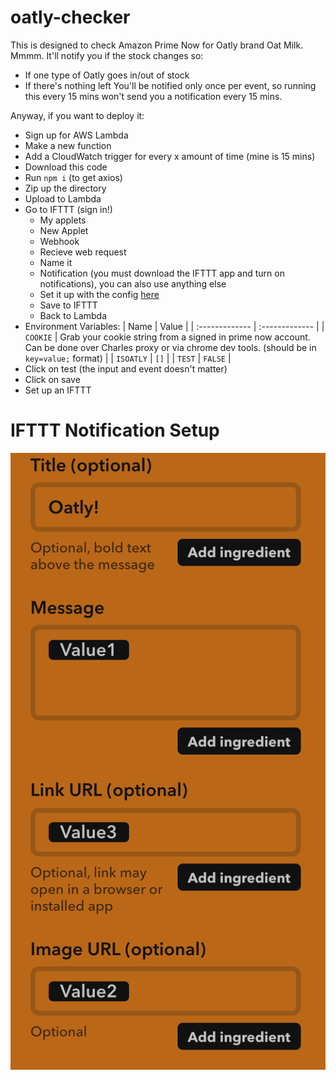 # oatly-checker

This is designed to check Amazon Prime Now for Oatly brand Oat Milk. Mmmm.
It'll notify you if the stock changes so:
- If one type of Oatly goes in/out of stock
- If there's nothing left
You'll be notified only once per event, so running this every 15 mins won't send you a notification every 15 mins.

Anyway, if you want to deploy it:
- Sign up for AWS Lambda
- Make a new function
- Add a CloudWatch trigger for every x amount of time (mine is 15 mins)
- Download this code
- Run `npm i` (to get axios)
- Zip up the directory
- Upload to Lambda
- Go to IFTTT (sign in!)
  - My applets
  - New Applet
  - Webhook
  - Recieve web request
  - Name it
  - Notification (you must download the IFTTT app and turn on notifications), you can also use anything else
  - Set it up with the config [here](#ifttt-notification-setup)
  - Save to IFTTT
  - Back to Lambda
- Environment Variables:
| Name | Value |
| :------------- | :------------- |
| `COOKIE` | Grab your cookie string from a signed in prime now account. Can be done over Charles proxy or via chrome dev tools. (should be in `key=value;` format) |
| `ISOATLY` | `[]` |
| `TEST` | `FALSE` |
- Click on test (the input and event doesn't matter)
- Click on save
- Set up an IFTTT

# IFTTT Notification Setup
![ifttt-notif-setup.png](ifttt-notif-setup.png)
